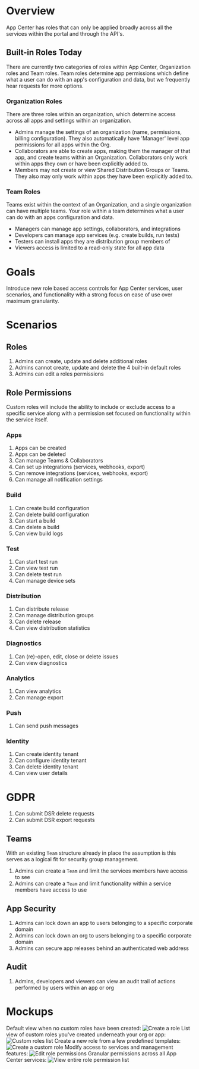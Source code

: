 # Overview

App Center has roles that can only be applied broadly across all the services within the portal and through the API's.

## Built-in Roles Today

There are currently two categories of roles within App Center, Organization roles and Team roles. Team roles determine app permissions which define what a user can do with an app's configuration and data, but we frequently hear requests for more options.

### Organization Roles

There are three roles within an organization, which determine access across all apps and settings within an organization.

* Admins manage the settings of an organization (name, permissions, billing configuration). They also automatically have 'Manager' level app permissions for all apps within the Org.
* Collaborators are able to create apps, making them the manager of that app, and create teams within an Organization. Collaborators only work within apps they own or have been explicitly added to.
* Members may not create or view Shared Distribution Groups or Teams. They also may only work within apps they have been explicitly added to.

### Team Roles

Teams exist within the context of an Organization, and a single organization can have multiple teams. Your role within a team determines what a user can do with an apps configuration and data.

* Managers can manage app settings, collaborators, and integrations
* Developers can manage app services (e.g. create builds, run tests)
* Testers can install apps they are distribution group members of
* Viewers access is limited to a read-only state for all app data

# Goals

Introduce new role based access controls for App Center services, user scenarios, and functionality with a strong focus on ease of use over maximum granularity.

# Scenarios

## Roles

1. Admins can create, update and delete additional roles
2. Admins cannot create, update and delete the 4 built-in default roles
3. Admins can edit a roles permissions

## Role Permissions

Custom roles will include the ability to include or exclude access to a specific service along with a permission set focused on functionality within the service itself.

### Apps

 1. Apps can be created
 2. Apps can be deleted
 3. Can manage Teams & Collaborators
 4. Can set up integrations (services, webhooks, export)
 5. Can remove integrations (services, webhooks, export)
 6. Can manage all notification settings

### Build

 1. Can create build configuration
 2. Can delete build configuration
 3. Can start a build
 4. Can delete a build
 5. Can view build logs

### Test

  1. Can start test run
  2. Can view test run
  3. Can delete test run
  4. Can manage device sets

### Distribution

  1. Can distribute release
  2. Can manage distribution groups
  3. Can delete release
  4. Can view distribution statistics

### Diagnostics

  1. Can (re)-open, edit, close or delete issues
  1. Can view diagnostics

### Analytics

  1. Can view analytics
  2. Can manage export

### Push

  1. Can send push messages

### Identity

  1. Can create identity tenant
  2. Can configure identity tenant
  3. Can delete identity tenant
  4. Can view user details

# GDPR

  1. Can submit DSR delete requests
  2. Can submit DSR export requests

## Teams

With an existing `Team` structure already in place the assumption is this serves as a logical fit for security group management.

1. Admins can create a `Team` and limit the services members have access to see
2. Admins can create a `Team` and limit functionality within a service members have access to use

## App Security

1. Admins can lock down an app to users belonging to a specific corporate domain
2. Admins can lock down an org to users belonging to a specific corporate domain
3. Admins can secure app releases behind an authenticated web address

## Audit

1. Admins, developers and viewers can view an audit trail of actions performed by users within an app or org

# Mockups
Default view when no custom roles have been created:
![Create a role](./1.png)
List view of custom roles you've created underneath your org or app:
![Custom roles list](./2.png)
Create a new role from a few predefined templates:
![Create a custom role](./3.png)
Modify access to services and management features:
![Edit role permissions](./4.png)
Granular permissions across all App Center services:
![View entire role permission list](./5.png)


